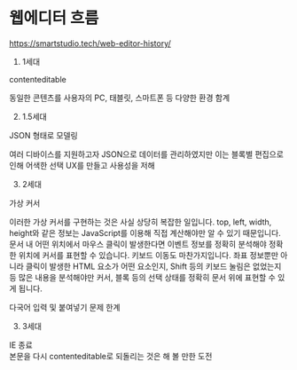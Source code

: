# 웹에디터 흐름

https://smartstudio.tech/web-editor-history/

1. 1세대

contenteditable

동일한 콘텐츠를 사용자의 PC, 태블릿, 스마트폰 등 다양한 환경 함계

2. 1.5세대

JSON 형태로 모델링

여러 디바이스를 지원하고자 JSON으로 데이터를 관리하였지만 이는 블록별 편집으로 인해 어색한 선택 UX를 만들고 사용성을 저해

3. 2세대

가상 커서

이러한 가상 커서를 구현하는 것은 사실 상당히 복잡한 일입니다. top, left, width, height와 같은 정보는 JavaScript를 이용해 직접 계산해야만 알 수 있기 때문입니다. 문서 내 어떤 위치에서 마우스 클릭이 발생한다면 이벤트 정보를 정확히 분석해야 정확한 위치에 커서를 표현할 수 있습니다. 키보드 이동도 마찬가지입니다. 좌표 정보뿐만 아니라 클릭이 발생한 HTML 요소가 어떤 요소인지, Shift 등의 키보드 눌림은 없었는지 등 많은 내용을 분석해야만 커서, 블록 등의 선택 상태를 정확히 문서 위에 표현할 수 있게 됩니다.

다국어 입력 및 붙여넣기 문제 한계

3. 3세대

IE 종료  
본문을 다시 contenteditable로 되돌리는 것은 해 볼 만한 도전
